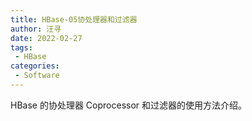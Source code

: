 ```yaml
---
title: HBase-05协处理器和过滤器
author: 汪寻
date: 2022-02-27
tags:
 - HBase
categories:
 - Software
---
```


HBase 的协处理器 Coprocessor 和过滤器的使用方法介绍。

<!-- more -->
